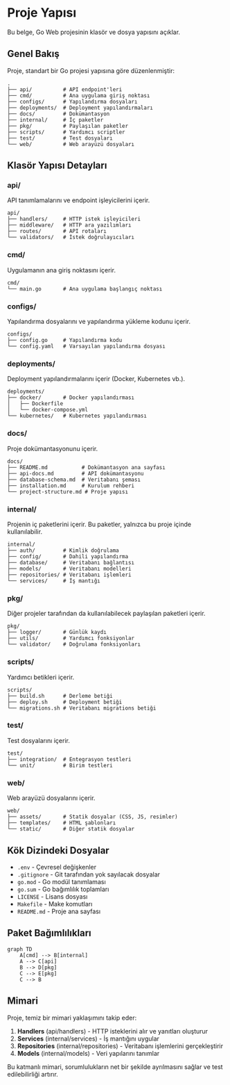# Proje Yapısı

Bu belge, Go Web projesinin klasör ve dosya yapısını açıklar.

## Genel Bakış

Proje, standart bir Go projesi yapısına göre düzenlenmiştir:

```
.
├── api/          # API endpoint'leri
├── cmd/          # Ana uygulama giriş noktası
├── configs/      # Yapılandırma dosyaları
├── deployments/  # Deployment yapılandırmaları
├── docs/         # Dokümantasyon
├── internal/     # İç paketler
├── pkg/          # Paylaşılan paketler
├── scripts/      # Yardımcı scriptler
├── test/         # Test dosyaları
└── web/          # Web arayüzü dosyaları
```

## Klasör Yapısı Detayları

### api/

API tanımlamalarını ve endpoint işleyicilerini içerir.

```
api/
├── handlers/     # HTTP istek işleyicileri
├── middleware/   # HTTP ara yazılımları
├── routes/       # API rotaları
└── validators/   # İstek doğrulayıcıları
```

### cmd/

Uygulamanın ana giriş noktasını içerir.

```
cmd/
└── main.go       # Ana uygulama başlangıç noktası
```

### configs/

Yapılandırma dosyalarını ve yapılandırma yükleme kodunu içerir.

```
configs/
├── config.go     # Yapılandırma kodu
└── config.yaml   # Varsayılan yapılandırma dosyası
```

### deployments/

Deployment yapılandırmalarını içerir (Docker, Kubernetes vb.).

```
deployments/
├── docker/       # Docker yapılandırması
│   ├── Dockerfile
│   └── docker-compose.yml
└── kubernetes/   # Kubernetes yapılandırması
```

### docs/

Proje dokümantasyonunu içerir.

```
docs/
├── README.md           # Dokümantasyon ana sayfası
├── api-docs.md         # API dokümantasyonu
├── database-schema.md  # Veritabanı şeması
├── installation.md     # Kurulum rehberi
└── project-structure.md # Proje yapısı
```

### internal/

Projenin iç paketlerini içerir. Bu paketler, yalnızca bu proje içinde kullanılabilir.

```
internal/
├── auth/         # Kimlik doğrulama
├── config/       # Dahili yapılandırma
├── database/     # Veritabanı bağlantısı
├── models/       # Veritabanı modelleri
├── repositories/ # Veritabanı işlemleri
└── services/     # İş mantığı
```

### pkg/

Diğer projeler tarafından da kullanılabilecek paylaşılan paketleri içerir.

```
pkg/
├── logger/       # Günlük kaydı
├── utils/        # Yardımcı fonksiyonlar
└── validator/    # Doğrulama fonksiyonları
```

### scripts/

Yardımcı betikleri içerir.

```
scripts/
├── build.sh      # Derleme betiği
├── deploy.sh     # Deployment betiği
└── migrations.sh # Veritabanı migrations betiği
```

### test/

Test dosyalarını içerir.

```
test/
├── integration/  # Entegrasyon testleri
└── unit/         # Birim testleri
```

### web/

Web arayüzü dosyalarını içerir.

```
web/
├── assets/       # Statik dosyalar (CSS, JS, resimler)
├── templates/    # HTML şablonları
└── static/       # Diğer statik dosyalar
```

## Kök Dizindeki Dosyalar

- `.env` - Çevresel değişkenler
- `.gitignore` - Git tarafından yok sayılacak dosyalar
- `go.mod` - Go modül tanımlaması
- `go.sum` - Go bağımlılık toplamları
- `LICENSE` - Lisans dosyası
- `Makefile` - Make komutları
- `README.md` - Proje ana sayfası

## Paket Bağımlılıkları

```mermaid
graph TD
    A[cmd] --> B[internal]
    A --> C[api]
    B --> D[pkg]
    C --> E[pkg]
    C --> B
```

## Mimari

Proje, temiz bir mimari yaklaşımını takip eder:

1. **Handlers** (api/handlers) - HTTP isteklerini alır ve yanıtları oluşturur
2. **Services** (internal/services) - İş mantığını uygular
3. **Repositories** (internal/repositories) - Veritabanı işlemlerini gerçekleştirir
4. **Models** (internal/models) - Veri yapılarını tanımlar

Bu katmanlı mimari, sorumlulukların net bir şekilde ayrılmasını sağlar ve test edilebilirliği artırır. 